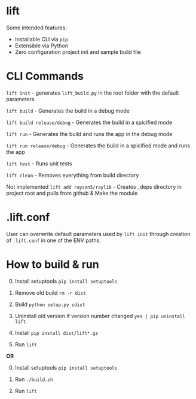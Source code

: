 # lift

Some intended features:

- Installable CLI via `pip`
- Extensible via Python
- Zero configuration project init and sample build file


# CLI Commands

`lift init` - generates `lift_build.py` in the root folder with the default parameters

`lift build` - Generates the build in a debug mode

`lift build release/debug` - Generates the build in a spicified mode

`lift run` - Generates the build and runs the app in the debug mode

`lift run release/debug` - Generates the build in a spicified mode and runs the app

`lift test` - Runs unit tests

`lift clean` - Removes everything from build directory

Not implemented `lift add raysan5/raylib` - Creates _deps directory in project root and pulls from github & Make the module 

# .lift.conf

User can overwrite default parameters used by `lift init` through creation of `.lift.conf` in one of the ENV paths.

# How to build & run

0) Install setuptools `pip install setuptools`

1) Remove old build `rm -r dist`

2) Build `python setup.py sdist`

3) Uninstall old version if version number changed `yes | pip uninstall lift`

4) Install `pip install dist/lift*.gz`

5) Run `lift`

**OR**

0) Install setuptools `pip install setuptools`

1) Run `./build.sh`

2) Run `lift`
